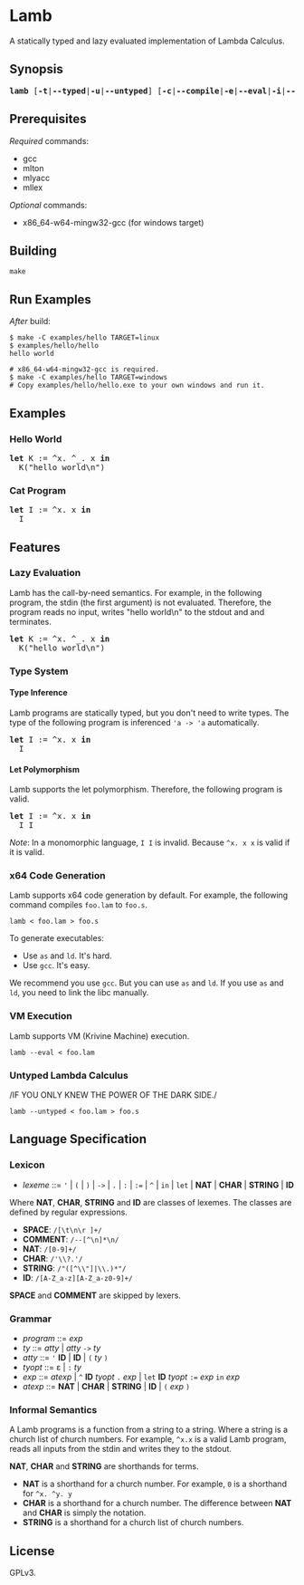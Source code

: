 # Lamb

A statically typed and lazy evaluated implementation of Lambda Calculus.

## Synopsis

<pre>
<b>lamb</b> [<b>-t</b>|<b>--typed</b>|<b>-u</b>|<b>--untyped</b>] [<b>-c</b>|<b>--compile</b>|<b>-e</b>|<b>--eval</b>|<b>-i</b>|<b>--infer</b>] [<b>--target</b> {<b>linux</b>|<b>windows</b>}] < <i>FILE</i><b>.lam</b> > <i>FILE</i><b>.s</b>
</pre>

## Prerequisites

*Required* commands:

- gcc
- mlton
- mlyacc
- mllex

*Optional* commands:

- x86_64-w64-mingw32-gcc (for windows target)

## Building

```
make
```

## Run Examples

*After* build:

```
$ make -C examples/hello TARGET=linux
$ examples/hello/hello
hello world
```

```
# x86_64-w64-mingw32-gcc is required.
$ make -C examples/hello TARGET=windows
# Copy examples/hello/hello.exe to your own windows and run it.
```

## Examples

### Hello World

<pre>
<b>let</b> K := ^x. ^_. x <b>in</b>
  K("hello world\n")
</pre>

### Cat Program

<pre>
<b>let</b> I := ^x. x <b>in</b>
  I
</pre>

## Features

### Lazy Evaluation

Lamb has the call-by-need semantics.
For example, in the following program,
the stdin (the first argument) is not evaluated.
Therefore, the program reads no input, writes "hello world\n" to the stdout and and terminates.

<pre>
<b>let</b> K := ^x. ^_. x <b>in</b>
  K("hello world\n")
</pre>

### Type System

#### Type Inference

Lamb programs are statically typed, but you don't need to write types.
The type of the following program is inferenced `'a -> 'a` automatically.

<pre>
<b>let</b> I := ^x. x <b>in</b>
  I
</pre>

#### Let Polymorphism

Lamb supports the let polymorphism.
Therefore, the following program is valid.

<pre>
<b>let</b> I := ^x. x <b>in</b>
  I I
</pre>

*Note*: In a monomorphic language, `I I` is invalid.
Because `^x. x x` is valid if it is valid.

### x64 Code Generation

Lamb supports x64 code generation by default. For example, the following command compiles `foo.lam` to `foo.s`.

```
lamb < foo.lam > foo.s
```

To generate executables:

- Use `as` and `ld`. It's hard.
- Use `gcc`. It's easy.

We recommend you use `gcc`.
But you can use `as` and `ld`.
If you use `as` and `ld`, you need to link the libc manually.

### VM Execution

Lamb supports VM (Krivine Machine) execution.

```
lamb --eval < foo.lam
```

### Untyped Lambda Calculus

/IF YOU ONLY KNEW THE POWER OF THE DARK SIDE./

```
lamb --untyped < foo.lam > foo.s
```

## Language Specification

### Lexicon

- *lexeme* ::= `'` | `(` | `)` | `->` | `.` | `:` | `:=` | `^` | `in` | `let` | **NAT** | **CHAR** | **STRING** | **ID**

Where **NAT**, **CHAR**, **STRING** and **ID** are classes of lexemes.
The classes are defined by regular expressions.

- **SPACE**: `/[\t\n\r ]+/`
- **COMMENT**: `/--[^\n]*\n/`
- **NAT**: `/[0-9]+/`
- **CHAR**: `/'\\?.'/`
- **STRING**: `/"([^\\"]|\\.)*"/`
- **ID**: `/[A-Z_a-z][A-Z_a-z0-9]+/`

**SPACE** and **COMMENT** are skipped by lexers.

### Grammar

- *program* ::= *exp*
- *ty* ::= *atty* | *atty* `->` *ty*
- *atty* ::= `'` **ID** | **ID** | `(` *ty* `)`
- *tyopt* ::= ε | `:` *ty*
- *exp* ::= *atexp* | `^` **ID** *tyopt* `.` *exp* | `let` **ID** *tyopt* `:=` *exp* `in` *exp*
- *atexp* ::= **NAT** | **CHAR** | **STRING** | **ID** | `(` *exp* `)`

### Informal Semantics

A Lamb programs is a function from a string to a string.
Where a string is a church list of church numbers.
For example, `^x.x` is a valid Lamb program, reads all inputs from the stdin and writes they to the stdout.

**NAT**, **CHAR** and **STRING** are shorthands for terms.

- **NAT** is a shorthand for a church number. For example, `0` is a shorthand for `^x. ^y. y`
- **CHAR** is a shorthand for a church number. The difference between **NAT** and **CHAR** is simply the notation.
- **STRING** is a shorthand for a church list of church numbers.

## License

GPLv3.
